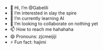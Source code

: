 - 👋 Hi, I’m @Gabelili
- 👀 I’m interested in slay the spire
- 🌱 I’m currently learning AI  
- 💞️ I’m looking to collaborate on nothing yet
- 📫 How to reach me hahahaha
- 😄 Pronouns: zjcmeijiji
- ⚡ Fun fact: hajimi

<!---
Gabelili/Gabelili is a ✨ special ✨ repository because its `README.md` (this file) appears on your GitHub profile.
You can click the Preview link to take a look at your changes.
--->
